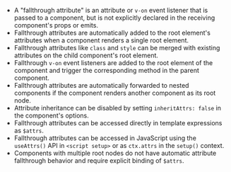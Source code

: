 - A "fallthrough attribute" is an attribute or `v-on` event listener that is passed to a component, but is not explicitly declared in the receiving component's props or emits.
- Fallthrough attributes are automatically added to the root element's attributes when a component renders a single root element.
- Fallthrough attributes like `class` and `style` can be merged with existing attributes on the child component's root element.
- Fallthrough `v-on` event listeners are added to the root element of the component and trigger the corresponding method in the parent component.
- Fallthrough attributes are automatically forwarded to nested components if the component renders another component as its root node.
- Attribute inheritance can be disabled by setting `inheritAttrs: false` in the component's options.
- Fallthrough attributes can be accessed directly in template expressions as `$attrs`.
- Fallthrough attributes can be accessed in JavaScript using the `useAttrs()` API in `<script setup>` or as `ctx.attrs` in the `setup()` context.
- Components with multiple root nodes do not have automatic attribute fallthrough behavior and require explicit binding of `$attrs`.